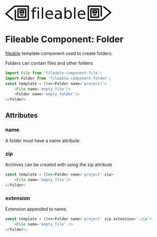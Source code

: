 ![fileable logo](./static/docs/logo.png)

# Fileable Component: Folder

[fileable](https://github.com/isaacs/fileable) template component used to create folders.

Folders can contain files and other folders

```javascript
import File from 'fileable-component-file';
import Folder from 'fileable-component-folder';
const template = ()=><Folder name='project/'>
    <File name='empty_file'/>
    <Folder name='empty_folder'/>
</Folder>
```

## Attributes

### name

A folder must have a name attribute.

### zip

Archives can be created with using the zip attribute

```javascript
const template = ()=><Folder name='project' zip>
    <File name='empty_file'/>
</Folder>
```

### extension

Extension appended to name.

```javascript
const template = ()=><Folder name='project' zip extension='.zip'>
    <File name='empty_file' />
</Folder>;
```
